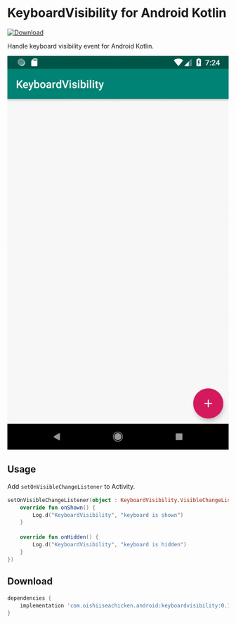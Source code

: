 # KeyboardVisibility for Android Kotlin

[ ![Download](https://api.bintray.com/packages/seachicken/maven/keyboard-visibility/images/download.svg?version=0.1) ](https://bintray.com/seachicken/maven/keyboard-visibility/0.1/link)

Handle keyboard visibility event for Android Kotlin.

![demo](.github/demo.gif)

## Usage

Add `setOnVisibleChangeListener` to Activity.

```kotlin
setOnVisibleChangeListener(object : KeyboardVisibility.VisibleChangeListener {
    override fun onShown() {
        Log.d("KeyboardVisibility", "keyboard is shown")
    }

    override fun onHidden() {
        Log.d("KeyboardVisibility", "keyboard is hidden")
    }
})
```

## Download

```groovy
dependencies {
    implementation 'com.oishiiseachicken.android:keyboardvisibility:0.1'
}
```